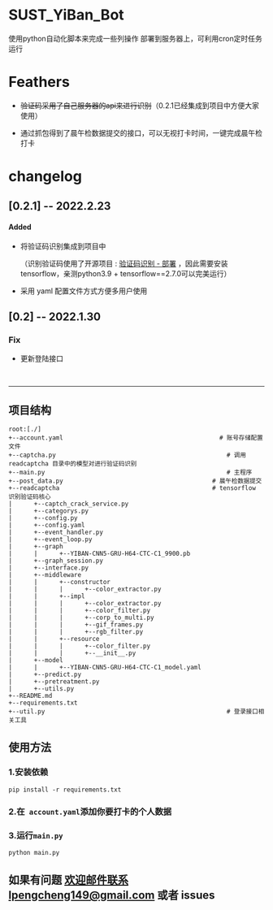 # SUST_YiBan_Bot

使用python自动化脚本来完成一些列操作
部署到服务器上，可利用cron定时任务运行



# Feathers

- ~~验证码采用了自己服务器的api来进行识别~~（0.2.1已经集成到项目中方便大家使用）

- 通过抓包得到了晨午检数据提交的接口，可以无视打卡时间，一键完成晨午检打卡



# changelog 

## [0.2.1] -- 2022.2.23

#### Added

- 将验证码识别集成到项目中

  （识别验证码使用了开源项目 :  [验证码识别 - 部署](https://github.com/kerlomz/captcha_platform) ，因此需要安装tensorflow，亲测python3.9 + tensorflow==2.7.0可以完美运行）

- 采用 yaml 配置文件方式方便多用户使用

## [0.2] -- 2022.1.30

### Fix

- 更新登陆接口

​	

-------



## 项目结构

```
root:[./]
+--account.yaml											  # 账号存储配置文件
+--captcha.py											    # 调用 readcaptcha 目录中的模型对进行验证码识别
+--main.py											    	# 主程序
+--post_data.py									  		# 晨午检数据提交
+--readcaptcha									  		# tensorflow 识别验证码核心
|      +--captch_crack_service.py
|      +--categorys.py
|      +--config.py
|      +--config.yaml
|      +--event_handler.py
|      +--event_loop.py
|      +--graph
|      |      +--YIBAN-CNN5-GRU-H64-CTC-C1_9900.pb
|      +--graph_session.py
|      +--interface.py
|      +--middleware
|      |      +--constructor
|      |      |      +--color_extractor.py
|      |      +--impl
|      |      |      +--color_extractor.py
|      |      |      +--color_filter.py
|      |      |      +--corp_to_multi.py
|      |      |      +--gif_frames.py
|      |      |      +--rgb_filter.py
|      |      +--resource
|      |      |      +--color_filter.py
|      |      |      +--__init__.py
|      +--model
|      |      +--YIBAN-CNN5-GRU-H64-CTC-C1_model.yaml
|      +--predict.py
|      +--pretreatment.py
|      +--utils.py
+--README.md
+--requirements.txt
+--util.py									    			# 登录接口相关工具
```



## 使用方法



### 1.安装依赖

```shell
pip install -r requirements.txt
```

### 2.在``` account.yaml```添加你要打卡的个人数据

### 3.运行```main.py```

```py
python main.py
```





## 如果有问题 欢迎邮件联系lpengcheng149@gmail.com 或者 issues
